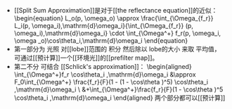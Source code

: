 - [[Split Sum Approximation]]是对于[[the reflectance equation]]的近似：
  \begin{equation}
  L_o(p, \omega_o) \approx \frac{\int_{\Omega_{f_r}} L_i(p, \omega_i)\,\mathrm{d}\omega_i}{\int_{\Omega_{f_r}} (p, \omega_i)\,\mathrm{d}\omega_i}
  \cdot \int_{\Omega^+} f_r(p, \omega_i, \omega _o)\cos\theta_i\,\mathrm{d}\omega_i
  \end{equation}
- 第一部分为 光照 对[[lobe]]范围的 积分 然后除以 lobe的大小 来取 平均值， 可通过[[预计算]]一个[[环境光]]的[[prefilter map]]。
- 第二不分 可结合 [[Schlick's approximation]]：
  \begin{aligned}
  \int_{\Omega^+}f_r \cos\theta_i \,\mathrm{d}\omega_i &\approx F_0\int_{\Omega^+} \frac{f_r}{F}(1 - (1 - \cos\theta )^5) \cos\theta_i \,\mathrm{d}\omega_i \\
  &+\int_{\Omega^+}\frac{f_r}{F}(1 - \cos\theta )^5 \cos\theta_i \,\mathrm{d}\omega_i
  \end{aligned}
  两个部分都可以[[预计算]]